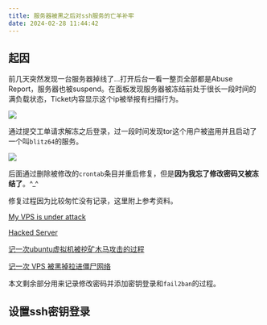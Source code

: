 ```yaml
---
title: 服务器被黑之后对ssh服务的亡羊补牢
date: 2024-02-28 11:44:42
---
```


## 起因

前几天突然发现一台服务器掉线了...打开后台一看一整页全部都是Abuse Report，服务器也被suspend。在面板发现服务器被冻结前处于很长一段时间的满负载状态，Ticket内容显示这个ip被举报有扫描行为。

![](https://s2.loli.net/2024/02/28/SyiU2cPsfXGdEK3.png)

通过提交工单请求解冻之后登录，过一段时间发现tor这个用户被盗用并且启动了一个叫`blitz64`的服务。

![](https://s2.loli.net/2024/02/28/M8e71vyWri53Yoa.png)

后面通过删除被修改的`crontab`条目并重启修复，但是**因为我忘了修改密码又被冻结了**。^_^

修复过程因为比较匆忙没有记录，这里附上参考资料。

[My VPS is under attack](https://www.yanxurui.cc/posts/tool/2023-01-02-my-VPS-is-under-attack/)

[Hacked Server](https://dev.to/krowemoh/hacked-server-4kp7)

[记一次ubuntu虚拟机被挖矿木马攻击的过程](https://blog.csdn.net/subfate/article/details/106546646)

[记一次 VPS 被黑掉拉进僵尸网络](https://blog.ataw.top/archives/vps-hacked-and-added-to-botnet?preview-theme=theme-hao)

本文剩余部分用来记录修改密码并添加密钥登录和`fail2ban`的过程。

## 设置ssh密钥登录

